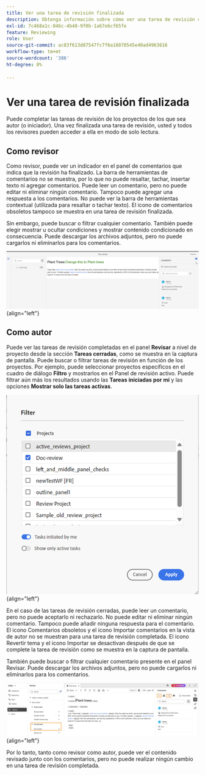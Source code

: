 ```yaml
---
title: Ver una tarea de revisión finalizada
description: Obtenga información sobre cómo ver una tarea de revisión completada como revisor o autor en AEM Guides.
exl-id: 7c468a1c-046c-4b40-9f0b-1a67e6cf65fe
feature: Reviewing
role: User
source-git-commit: ac83f613d87547fc7f6a18070545e40ad4963616
workflow-type: tm+mt
source-wordcount: '386'
ht-degree: 0%

---
```


# Ver una tarea de revisión finalizada

Puede completar las tareas de revisión de los proyectos de los que sea autor (o iniciador). Una vez finalizada una tarea de revisión, usted y todos los revisores pueden acceder a ella en modo de solo lectura.

## Como revisor

Como revisor, puede ver un indicador en el panel de comentarios que indica que la revisión ha finalizado. La barra de herramientas de comentarios no se muestra, por lo que no puede resaltar, tachar, insertar texto ni agregar comentarios. Puede leer un comentario, pero no puede editar ni eliminar ningún comentario. Tampoco puede agregar una respuesta a los comentarios. No puede ver la barra de herramientas contextual (utilizada para resaltar o tachar texto). El icono de comentarios obsoletos tampoco se muestra en una tarea de revisión finalizada.

Sin embargo, puede buscar o filtrar cualquier comentario. También puede elegir mostrar u ocultar condiciones y mostrar contenido condicionado en consecuencia. Puede descargar los archivos adjuntos, pero no puede cargarlos ni eliminarlos para los comentarios.

![](images/complete-task-reviewer-new.png){align="left"}


## Como autor

Puede ver las tareas de revisión completadas en el panel **Revisar** a nivel de proyecto desde la sección **Tareas cerradas**, como se muestra en la captura de pantalla. Puede buscar o filtrar tareas de revisión en función de los proyectos. Por ejemplo, puede seleccionar proyectos específicos en el cuadro de diálogo **Filtro** y mostrarlos en el Panel de revisión activo. Puede filtrar aún más los resultados usando las **Tareas iniciadas por mí** y las opciones **Mostrar solo las tareas activas**.

![](images/review-filters-new.png){align="left"}

En el caso de las tareas de revisión cerradas, puede leer un comentario, pero no puede aceptarlo ni rechazarlo. No puede editar ni eliminar ningún comentario. Tampoco puede añadir ninguna respuesta para el comentario. El icono Comentarios obsoletos y el icono Importar comentarios en la vista de autor no se muestran para una tarea de revisión completada. El icono Revertir tema y el icono Importar se desactivan después de que se complete la tarea de revisión como se muestra en la captura de pantalla.

También puede buscar o filtrar cualquier comentario presente en el panel Revisar. Puede descargar los archivos adjuntos, pero no puede cargarlos ni eliminarlos para los comentarios.

![](images/completed-task-author-new.png){align="left"}

Por lo tanto, tanto como revisor como autor, puede ver el contenido revisado junto con los comentarios, pero no puede realizar ningún cambio en una tarea de revisión completada.
